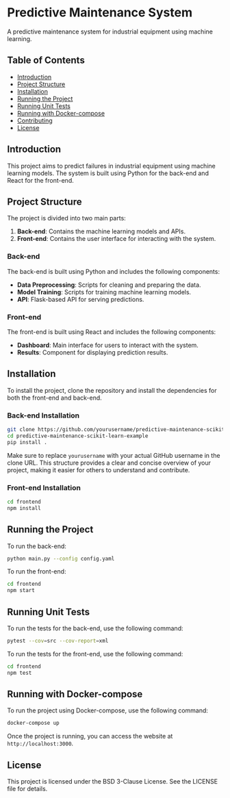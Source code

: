 # Predictive Maintenance System

A predictive maintenance system for industrial equipment using machine learning.

## Table of Contents

- [Introduction](#introduction)
- [Project Structure](#project-structure)
- [Installation](#installation)
- [Running the Project](#running-the-project)
- [Running Unit Tests](#running-unit-tests)
- [Running with Docker-compose](#running-with-docker-compose)  <!-- Added new section to Table of Contents -->
- [Contributing](#contributing)
- [License](#license)

## Introduction

This project aims to predict failures in industrial equipment using machine learning models. The system is built using Python for the back-end and React for the front-end.

## Project Structure

The project is divided into two main parts:

1. **Back-end**: Contains the machine learning models and APIs.
2. **Front-end**: Contains the user interface for interacting with the system.

### Back-end

The back-end is built using Python and includes the following components:

- **Data Preprocessing**: Scripts for cleaning and preparing the data.
- **Model Training**: Scripts for training machine learning models.
- **API**: Flask-based API for serving predictions.

### Front-end

The front-end is built using React and includes the following components:

- **Dashboard**: Main interface for users to interact with the system.
- **Results**: Component for displaying prediction results.

## Installation

To install the project, clone the repository and install the dependencies for both the front-end and back-end.

### Back-end Installation
```sh
git clone https://github.com/yourusername/predictive-maintenance-scikit-learn-example.git
cd predictive-maintenance-scikit-learn-example
pip install .
```
Make sure to replace `yourusername` with your actual GitHub username in the clone URL. This structure provides a clear and concise overview of your project, making it easier for others to understand and contribute.

### Front-end Installation
```sh
cd frontend
npm install
```

## Running the Project

To run the back-end:
```sh
python main.py --config config.yaml
```

To run the front-end:
```sh
cd frontend
npm start
```

## Running Unit Tests

To run the tests for the back-end, use the following command:
```sh
pytest --cov=src --cov-report=xml
```

To run the tests for the front-end, use the following command:
```sh
cd frontend
npm test
```

## Running with Docker-compose

To run the project using Docker-compose, use the following command:
```sh
docker-compose up
```

Once the project is running, you can access the website at `http://localhost:3000`.

## License

This project is licensed under the BSD 3-Clause License. See the LICENSE file for details.
